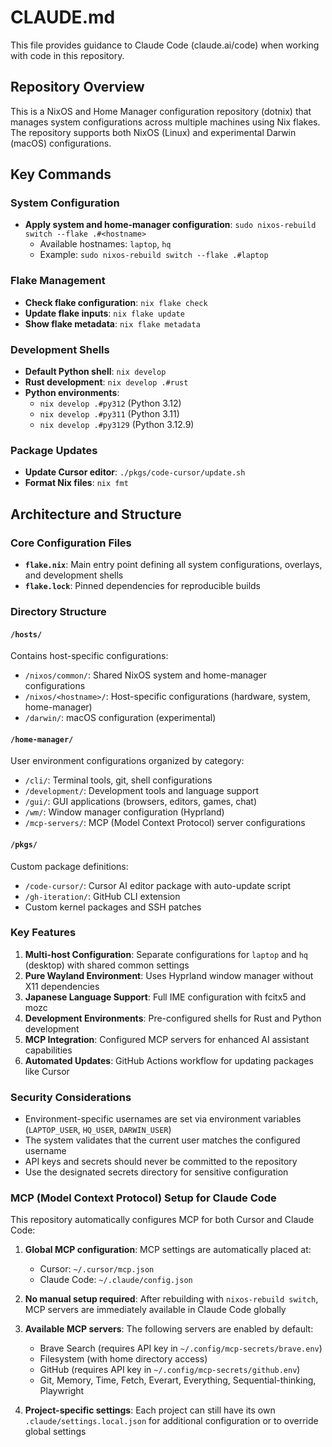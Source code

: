 # CLAUDE.md

This file provides guidance to Claude Code (claude.ai/code) when working with code in this repository.

## Repository Overview

This is a NixOS and Home Manager configuration repository (dotnix) that manages system configurations across multiple machines using Nix flakes. The repository supports both NixOS (Linux) and experimental Darwin (macOS) configurations.

## Key Commands

### System Configuration

- **Apply system and home-manager configuration**: `sudo nixos-rebuild switch --flake .#<hostname>`
  - Available hostnames: `laptop`, `hq`
  - Example: `sudo nixos-rebuild switch --flake .#laptop`

### Flake Management

- **Check flake configuration**: `nix flake check`
- **Update flake inputs**: `nix flake update`
- **Show flake metadata**: `nix flake metadata`

### Development Shells

- **Default Python shell**: `nix develop`
- **Rust development**: `nix develop .#rust`
- **Python environments**:
  - `nix develop .#py312` (Python 3.12)
  - `nix develop .#py311` (Python 3.11)
  - `nix develop .#py3129` (Python 3.12.9)

### Package Updates

- **Update Cursor editor**: `./pkgs/code-cursor/update.sh`
- **Format Nix files**: `nix fmt`

## Architecture and Structure

### Core Configuration Files

- **`flake.nix`**: Main entry point defining all system configurations, overlays, and development shells
- **`flake.lock`**: Pinned dependencies for reproducible builds

### Directory Structure

#### `/hosts/`

Contains host-specific configurations:

- `/nixos/common/`: Shared NixOS system and home-manager configurations
- `/nixos/<hostname>/`: Host-specific configurations (hardware, system, home-manager)
- `/darwin/`: macOS configuration (experimental)

#### `/home-manager/`

User environment configurations organized by category:

- `/cli/`: Terminal tools, git, shell configurations
- `/development/`: Development tools and language support
- `/gui/`: GUI applications (browsers, editors, games, chat)
- `/wm/`: Window manager configuration (Hyprland)
- `/mcp-servers/`: MCP (Model Context Protocol) server configurations

#### `/pkgs/`

Custom package definitions:

- `/code-cursor/`: Cursor AI editor package with auto-update script
- `/gh-iteration/`: GitHub CLI extension
- Custom kernel packages and SSH patches

### Key Features

1. **Multi-host Configuration**: Separate configurations for `laptop` and `hq` (desktop) with shared common settings
2. **Pure Wayland Environment**: Uses Hyprland window manager without X11 dependencies
3. **Japanese Language Support**: Full IME configuration with fcitx5 and mozc
4. **Development Environments**: Pre-configured shells for Rust and Python development
5. **MCP Integration**: Configured MCP servers for enhanced AI assistant capabilities
6. **Automated Updates**: GitHub Actions workflow for updating packages like Cursor

### Security Considerations

- Environment-specific usernames are set via environment variables (`LAPTOP_USER`, `HQ_USER`, `DARWIN_USER`)
- The system validates that the current user matches the configured username
- API keys and secrets should never be committed to the repository
- Use the designated secrets directory for sensitive configuration

### MCP (Model Context Protocol) Setup for Claude Code

This repository automatically configures MCP for both Cursor and Claude Code:

1. **Global MCP configuration**: MCP settings are automatically placed at:
   - Cursor: `~/.cursor/mcp.json`
   - Claude Code: `~/.claude/config.json`

2. **No manual setup required**: After rebuilding with `nixos-rebuild switch`, MCP servers are immediately available in Claude Code globally

3. **Available MCP servers**: The following servers are enabled by default:
   - Brave Search (requires API key in `~/.config/mcp-secrets/brave.env`)
   - Filesystem (with home directory access)
   - GitHub (requires API key in `~/.config/mcp-secrets/github.env`)
   - Git, Memory, Time, Fetch, Everart, Everything, Sequential-thinking, Playwright

4. **Project-specific settings**: Each project can still have its own `.claude/settings.local.json` for additional configuration or to override global settings
